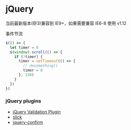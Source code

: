 # jQuery

当前最新版本(@3)兼容到 IE9+，如果需要兼容 IE6-8 使用 v1.12

事件节流

``` javascript
$(() => {
  let timer = 0
  $(window).scroll(() => {
    if (!timer) {
      timer = setTimeout(() => {
        // dosomething()
        timer = 0
      }, 150)
    }
  })
})
```

### <a name="jquery-plugins">jQuery plugins</a>

* [jQuery Validation Plugin](https://github.com/xyzhanjiang/assets/tree/master/js/jquery/plugins/jquery-validation/)
* [slick](https://github.com/xyzhanjiang/assets/tree/master/js/jquery/plugins/slick/)
* [jquery-confirm](https://github.com/xyzhanjiang/assets/tree/master/js/jquery/plugins/jquery-confirm/)
